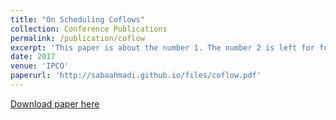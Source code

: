 ```yaml
---
title: "On Scheduling Coflows"
collection: Conference Publications
permalink: /publication/coflow
excerpt: 'This paper is about the number 1. The number 2 is left for future work.'
date: 2017
venue: 'IPCO'
paperurl: 'http://sabaahmadi.github.io/files/coflow.pdf'
---
```

[Download paper here](http://sabaahmadi.github.io/files/coflow.pdf)
